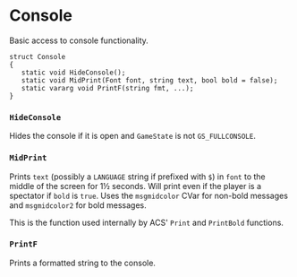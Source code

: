# Console

Basic access to console functionality.

```
struct Console
{
   static void HideConsole();
   static void MidPrint(Font font, string text, bool bold = false);
   static vararg void PrintF(string fmt, ...);
}
```

### `HideConsole`

Hides the console if it is open and `GameState` is not `GS_FULLCONSOLE`.

### `MidPrint`

Prints `text` (possibly a `LANGUAGE` string if prefixed with `$`) in `font` to
the middle of the screen for 1½ seconds. Will print even if the player is a
spectator if `bold` is `true`. Uses the `msgmidcolor` CVar for non-bold
messages and `msgmidcolor2` for bold messages.

This is the function used internally by ACS' `Print` and `PrintBold` functions.

### `PrintF`

Prints a formatted string to the console.

<!-- EOF -->
